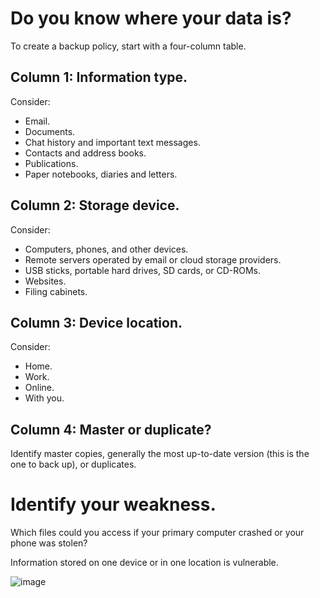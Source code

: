 [Title]: # (Identifying and organising your information)
[Order]: # (1)

# Do you know where your data is? 

To create a backup policy, start with a four-column table.  

## Column 1: Information type. 

Consider: 

*   Email.
*   Documents. 
*	Chat history and important text messages.
*   Contacts and address books.
*   Publications.
*   Paper notebooks, diaries and letters.

## Column 2: Storage device.

Consider: 

* Computers, phones, and other devices.
* Remote servers operated by email or cloud storage providers.
* USB sticks, portable hard drives, SD cards, or CD-ROMs.
* Websites.
* Filing cabinets. 

## Column 3: Device location.

Consider: 

* Home.
* Work.
* Online. 
* With you. 

## Column 4: Master or duplicate?

Identify master copies, generally the most up-to-date version (this is the one to back up), or duplicates.

# Identify your weakness.

Which files could you access if your primary computer crashed or your phone was stolen? 

Information stored on one device or in one location is vulnerable.

![image](backing1.png)

